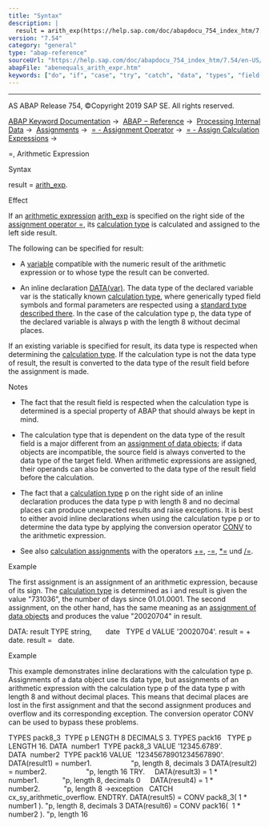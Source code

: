 ```yaml
---
title: "Syntax"
description: |
  result = arith_exp(https://help.sap.com/doc/abapdocu_754_index_htm/7.54/en-US/abapcompute_arith.htm). Effect If an arithmetic expression(https://help.sap.com/doc/abapdocu_754_index_htm/7.54/en-US/abenarithmetic_expression_glosry.htm 'Glossary Entry') arith_exp(https://help.sap.com/doc/abapdo
version: "7.54"
category: "general"
type: "abap-reference"
sourceUrl: "https://help.sap.com/doc/abapdocu_754_index_htm/7.54/en-US/abenequals_arith_expr.htm"
abapFile: "abenequals_arith_expr.htm"
keywords: ["do", "if", "case", "try", "catch", "data", "types", "field-symbol", "abenequals", "arith", "expr"]
---
```


* * *

AS ABAP Release 754, ©Copyright 2019 SAP SE. All rights reserved.

[ABAP Keyword Documentation](https://help.sap.com/doc/abapdocu_754_index_htm/7.54/en-US/abenabap.htm) →  [ABAP − Reference](https://help.sap.com/doc/abapdocu_754_index_htm/7.54/en-US/abenabap_reference.htm) →  [Processing Internal Data](https://help.sap.com/doc/abapdocu_754_index_htm/7.54/en-US/abenabap_data_working.htm) →  [Assignments](https://help.sap.com/doc/abapdocu_754_index_htm/7.54/en-US/abenvalue_assignments.htm) →  [\= - Assignment Operator](https://help.sap.com/doc/abapdocu_754_index_htm/7.54/en-US/abenequals_operator.htm) →  [\= - Assign Calculation Expressions](https://help.sap.com/doc/abapdocu_754_index_htm/7.54/en-US/abenequals_calc_expr.htm) → 

\=, Arithmetic Expression

Syntax

result = [arith\_exp](https://help.sap.com/doc/abapdocu_754_index_htm/7.54/en-US/abapcompute_arith.htm).

Effect

If an [arithmetic expression](https://help.sap.com/doc/abapdocu_754_index_htm/7.54/en-US/abenarithmetic_expression_glosry.htm "Glossary Entry") [arith\_exp](https://help.sap.com/doc/abapdocu_754_index_htm/7.54/en-US/abapcompute_arith.htm) is specified on the right side of the [assignment operator \=](https://help.sap.com/doc/abapdocu_754_index_htm/7.54/en-US/abenequals_operator.htm), its [calculation type](https://help.sap.com/doc/abapdocu_754_index_htm/7.54/en-US/abencalculation_type_glosry.htm "Glossary Entry") is calculated and assigned to the left side result.

The following can be specified for result:

-   A [variable](https://help.sap.com/doc/abapdocu_754_index_htm/7.54/en-US/abenvariable_glosry.htm "Glossary Entry") compatible with the numeric result of the arithmetic expression or to whose type the result can be converted.
    
-   An inline declaration [DATA(var)](https://help.sap.com/doc/abapdocu_754_index_htm/7.54/en-US/abendata_inline.htm). The data type of the declared variable var is the statically known [calculation type](https://help.sap.com/doc/abapdocu_754_index_htm/7.54/en-US/abencalculation_type_glosry.htm "Glossary Entry"), where generically typed field symbols and formal parameters are respected using a [standard type](https://help.sap.com/doc/abapdocu_754_index_htm/7.54/en-US/abenstandard_type_glosry.htm "Glossary Entry") [described there](https://help.sap.com/doc/abapdocu_754_index_htm/7.54/en-US/abenarith_type.htm). In the case of the calculation type p, the data type of the declared variable is always p with the length 8 without decimal places.
    

If an existing variable is specified for result, its data type is respected when determining the [calculation type](https://help.sap.com/doc/abapdocu_754_index_htm/7.54/en-US/abenarith_type.htm). If the calculation type is not the data type of result, the result is converted to the data type of the result field before the assignment is made.

Notes

-   The fact that the result field is respected when the calculation type is determined is a special property of ABAP that should always be kept in mind.
    
-   The calculation type that is dependent on the data type of the result field is a major different from an [assignment of data objects](https://help.sap.com/doc/abapdocu_754_index_htm/7.54/en-US/abapmove.htm); if data objects are incompatible, the source field is always converted to the data type of the target field. When arithmetic expressions are assigned, their operands can also be converted to the data type of the result field before the calculation.
    
-   The fact that a [calculation type](https://help.sap.com/doc/abapdocu_754_index_htm/7.54/en-US/abencalculation_type_glosry.htm "Glossary Entry") p on the right side of an inline declaration produces the data type p with length 8 and no decimal places can produce unexpected results and raise exceptions. It is best to either avoid inline declarations when using the calculation type p or to determine the data type by applying the conversion operator [CONV](https://help.sap.com/doc/abapdocu_754_index_htm/7.54/en-US/abenconstructor_expression_conv.htm) to the arithmetic expression.
    
-   See also [calculation assignments](https://help.sap.com/doc/abapdocu_754_index_htm/7.54/en-US/abencalculation_assignment_glosry.htm "Glossary Entry") with the operators [+=](https://help.sap.com/doc/abapdocu_754_index_htm/7.54/en-US/abencalculation_assignments.htm), [\-=](https://help.sap.com/doc/abapdocu_754_index_htm/7.54/en-US/abencalculation_assignments.htm), [\*=](https://help.sap.com/doc/abapdocu_754_index_htm/7.54/en-US/abencalculation_assignments.htm) und [/=](https://help.sap.com/doc/abapdocu_754_index_htm/7.54/en-US/abencalculation_assignments.htm).
    

Example

The first assignment is an assignment of an arithmetic expression, because of its sign. The [calculation type](https://help.sap.com/doc/abapdocu_754_index_htm/7.54/en-US/abenarith_type.htm) is determined as i and result is given the value "731036", the number of days since 01.01.0001. The second assignment, on the other hand, has the same meaning as an [assignment of data objects](https://help.sap.com/doc/abapdocu_754_index_htm/7.54/en-US/abapmove.htm) and produces the value "20020704" in result.

DATA: result TYPE string,
      date   TYPE d VALUE '20020704'.
result = + date.
result =   date.

Example

This example demonstrates inline declarations with the calculation type p. Assignments of a data object use its data type, but assignments of an arithmetic expression with the calculation type p of the data type p with length 8 and without decimal places. This means that decimal places are lost in the first assignment and that the second assignment produces and overflow and its corresponding exception. The conversion operator CONV can be used to bypass these problems.

TYPES pack8\_3  TYPE p LENGTH 8 DECIMALS 3.
TYPES pack16   TYPE p LENGTH 16.
DATA  number1  TYPE pack8\_3 VALUE '12345.6789'.
DATA  number2  TYPE pack16 VALUE  '12345678901234567890'.
DATA(result1) = number1.                    "p, length 8, decimals 3
DATA(result2) = number2.                    "p, length 16
TRY.
    DATA(result3) = 1 \* number1.            "p, length 8, decimals 0
    DATA(result4) = 1 \* number2.            "p, length 8 ->exception
  CATCH cx\_sy\_arithmetic\_overflow.
ENDTRY.
DATA(result5) = CONV pack8\_3( 1 \* number1 ). "p, length 8, decimals 3
DATA(result6) = CONV pack16(  1 \* number2 ). "p, length 16